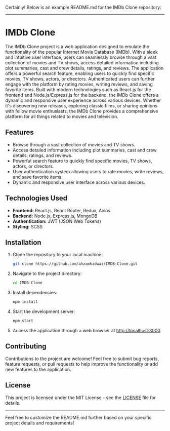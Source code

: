 Certainly! Below is an example README.md for the IMDb Clone repository:

---

# IMDb Clone

The IMDb Clone project is a web application designed to emulate the functionality of the popular Internet Movie Database (IMDb). With a sleek and intuitive user interface, users can seamlessly browse through a vast collection of movies and TV shows, access detailed information including plot summaries, cast and crew details, ratings, and reviews. The application offers a powerful search feature, enabling users to quickly find specific movies, TV shows, actors, or directors. Authenticated users can further engage with the platform by rating movies, writing reviews, and saving favorite items. Built with modern technologies such as React.js for the frontend and Node.js/Express.js for the backend, the IMDb Clone offers a dynamic and responsive user experience across various devices. Whether it's discovering new releases, exploring classic films, or sharing opinions with fellow movie enthusiasts, the IMDb Clone provides a comprehensive platform for all things related to movies and television.

## Features

- Browse through a vast collection of movies and TV shows.
- Access detailed information including plot summaries, cast and crew details, ratings, and reviews.
- Powerful search feature to quickly find specific movies, TV shows, actors, or directors.
- User authentication system allowing users to rate movies, write reviews, and save favorite items.
- Dynamic and responsive user interface across various devices.

## Technologies Used

- **Frontend:** React.js, React Router, Redux, Axios
- **Backend:** Node.js, Express.js, MongoDB
- **Authentication:** JWT (JSON Web Tokens)
- **Styling:** SCSS

## Installation

1. Clone the repository to your local machine:

   ```bash
   git clone https://github.com/ahzamkidwai/IMDB-Clone.git
   ```

2. Navigate to the project directory:

   ```bash
   cd IMDB-Clone
   ```

3. Install dependencies:

   ```bash
   npm install
   ```

4. Start the development server:

   ```bash
   npm start
   ```

5. Access the application through a web browser at [http://localhost:3000](http://localhost:3000).

## Contributing

Contributions to the project are welcome! Feel free to submit bug reports, feature requests, or pull requests to help improve the functionality or add new features to the application.

## License

This project is licensed under the MIT License - see the [LICENSE](LICENSE) file for details.

---

Feel free to customize the README.md further based on your specific project details and requirements!

